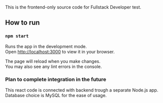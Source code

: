 This is the frontend-only source code for Fullstack Developer test.


## How to run

### `npm start`

Runs the app in the development mode.\
Open [http://localhost:3000](http://localhost:3000) to view it in your browser.

The page will reload when you make changes.\
You may also see any lint errors in the console.


### Plan to complete integration in the future
This react code is connected with backend trough a separate Node.js app. Database choice is MySQL for the ease of usage.